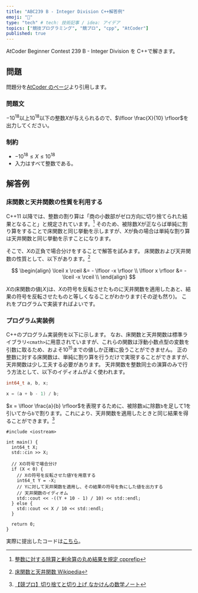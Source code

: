 ```yaml
---
title: "ABC239 B - Integer Division C++解答例"
emoji: "🕌"
type: "tech" # tech: 技術記事 / idea: アイデア
topics: ["競技プログラミング", "競プロ", "cpp", "AtCoder"]
published: true
---
```


AtCoder Beginner Contest 239 B - Integer Division を C++で解きます。

## 問題

問題分を[AtCoder のページ](https://atcoder.jp/contests/abc239/tasks/abc239_b)より引用します。

### 問題文

$-10^{18}$以上$10^{18}$以下の整数$X$が与えられるので、$\lfloor \frac{X}{10} \rfloor$を出力してください。

### 制約

- $-10^{18} \leq X \leq 10^{18}$
- 入力はすべて整数である。

## 解答例

### 床関数と天井関数の性質を利用する

C++11 以降では、整数の割り算は「商の小数部がゼロ方向に切り捨てられた結果となること」と規定されています。[^1]
そのため、被除数$X$が正ならば単純に割り算をすることで床関数と同じ挙動を示しますが、$X$が負の場合は単純な割り算は天井関数と同じ挙動を示すことになります。

そこで、$X$の正負で場合分けをすることで解答を試みます。
床関数および天井関数の性質として、以下があります。[^2]

$$
\begin{align}
\lceil x \rceil &= - \lfloor -x \rfloor \\
\lfloor x \rfloor &= - \lceil -x \rceil \\
\end{align}
$$

$X$の床関数の値$\lfloor X \rfloor$は、$X$の符号を反転させたものに天井関数を適用したあと、結果の符号を反転させたものと等しくなることがわかります(その逆も然り)。
これをプログラムで実装すればよいです。

### プログラム実装例

C++のプログラム実装例を以下に示します。
なお、床関数と天井関数は標準ライブラリ`<cmath>`に用意されていますが、これらの関数は浮動小数点型の変数を引数に取るため、およそ$10^{15}$までの値しか正確に扱うことができません。
正の整数に対する床関数は、単純に割り算を行うだけで実現することができますが、天井関数は少し工夫する必要があります。
天井関数を整数同士の演算のみで行う方法として、以下のイディオムがよく使われます。

```cpp
int64_t a, b, x;

x = (a + b - 1) / b;
```

$x = \lfloor \frac{a}{b} \rfloor$を表現するために、被除数`a`に除数`b`を足して$1$を引いてから`b`で割ります。これにより、天井関数を適用したときと同じ結果を得ることができます。[^3]

```cpp: b.cpp
#include <iostream>

int main() {
  int64_t X;
  std::cin >> X;

  // Xの符号で場合分け
  if (X < 0) {
    // Xの符号を反転させた値Yを用意する
    int64_t Y = -X;
    // Yに対して天井関数を適用し、その結果の符号を負にした値を出力する
    // 天井関数のイディオム
    std::cout << -((Y + 10 - 1) / 10) << std::endl;
  } else {
    std::cout << X / 10 << std::endl;
  }

  return 0;
}
```

実際に提出したコードは[こちら](https://atcoder.jp/contests/abc239/submissions/29490730)。

[^1]: [整数に対する除算と剰余算の丸め結果を規定 cpprefjp](https://cpprefjp.github.io/lang/cpp11/result_of_integer_division_and_modulo.html)
[^2]: [床関数と天井関数 Wikipedia](https://ja.wikipedia.org/wiki/%E5%BA%8A%E9%96%A2%E6%95%B0%E3%81%A8%E5%A4%A9%E4%BA%95%E9%96%A2%E6%95%B0)
[^3]: [【競プロ】切り捨てと切り上げ なかけんの数学ノート](https://math.nakaken88.com/textbook/cp-round-down-and-round-up/)
